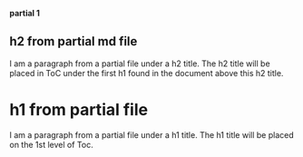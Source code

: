 <!-- START_EXPOSED_SECTION -->
**partial 1**
## h2 from partial md file
I am a paragraph from a partial file under a h2 title. The h2 title will be placed in ToC under the first h1 found in the document above this h2 title.

# h1 from partial file
I am a paragraph from a partial file under a h1 title. The h1 title will be placed on the 1st level of Toc.
<!-- END_EXPOSED_SECTION -->